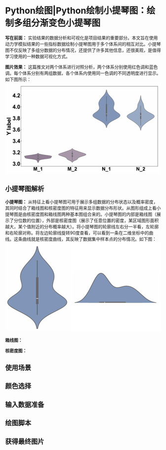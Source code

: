 # Python绘图|Python绘制小提琴图：绘制多组分渐变色小提琴图
**写在前面：** 实验结果的数据分析和可视化是项目结果的重要部分。本文旨在使用动力学模拟结果的一些指标数据绘制小提琴图用于多个体系间的相互对比。小提琴图不仅反映了多组分数据的分布情况，还提供了许多其他信息，还很美观，是值得学习使用的一种数据可视化方式。   

**图片效果：** 这篇推文对两个体系进行对照分析，两个体系分别使用红色调和蓝色调。每个体系分别有两组数据，各个体系内使用同一色调的不同透明度进行显示。如下图所示：  
![](Python绘图Python绘制小提琴图绘制多组分渐变色小提琴图/Python绘图Python绘制小提琴图绘制多组分渐变色小提琴图_2025-02-20-14-03-12.png)  

## 小提琴图解析
**小提琴图：** 从特征上看小提琴图可用于展示多组数据的分布状态以及概率密度，其同时结合了箱线图和核密度图的特征用来显示数据分布形状。从图形组成上看小提琴图是由核密度图和箱线图两种基本图组合来的。小提琴图的内部是箱线图（展示了分位数的位置），外部是核密度图（展示了任意位置的密度，某区域图形面积越大，某个值附近的分布概率越大）。将小提琴图的轮廓线左右分一半看，左轮廓和右轮廓对称。将左边轮廓线旋转90度查看，可以看到一条在二维坐标中的曲线。这条曲线就是核密度曲线，其反映了数据集中样本点的分布情况。如下图：  
![](Python绘图Python绘制小提琴图绘制多组分渐变色小提琴图/Python绘图Python绘制小提琴图绘制多组分渐变色小提琴图_2025-02-21-10-57-31.png)  

**箱线图：**  

**核密度图：**  

## 使用场景

## 颜色选择

## 输入数据准备

## 绘图脚本

## 获得最终图片
